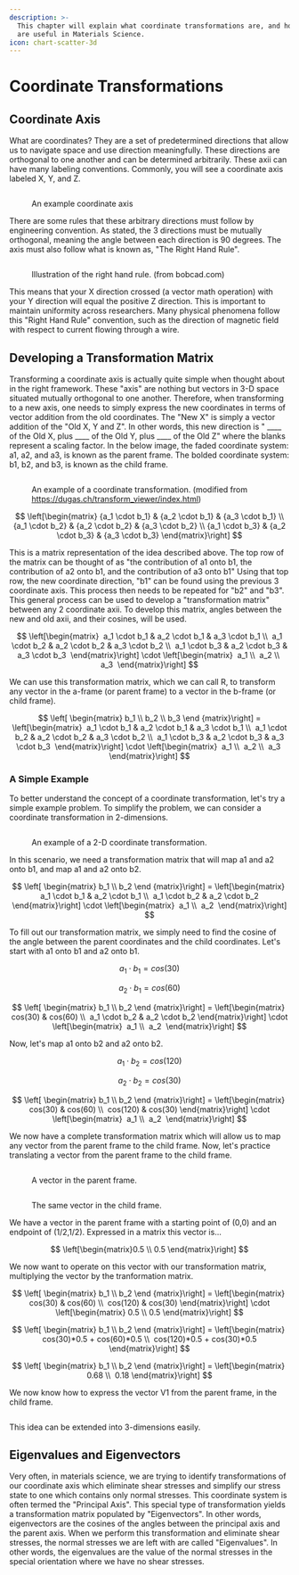 ```yaml
---
description: >-
  This chapter will explain what coordinate transformations are, and how they
  are useful in Materials Science.
icon: chart-scatter-3d
---
```


# Coordinate Transformations

## Coordinate Axis

What are coordinates? They are a set of predetermined directions that allow us to navigate space and use direction meaningfully. These directions are orthogonal to one another and can be determined arbitrarily. These axii can have many labeling conventions. Commonly, you will see a coordinate axis labeled X, Y, and Z.&#x20;

<figure><img src="https://d138zd1ktt9iqe.cloudfront.net/media/seo_landing_files/sagar-a-cartesian-coordinate-07-1604485189.png" alt=""><figcaption><p>An example coordinate axis</p></figcaption></figure>

There are some rules that these arbitrary directions must follow by engineering convention. As stated, the 3 directions must be mutually orthogonal, meaning the angle between each direction is 90 degrees. The axis must also follow what is known as, "The Right Hand Rule".&#x20;

<figure><img src="https://bobcad.com/wp-content/uploads/2019/05/image-1-right-hand-rule.png" alt=""><figcaption><p>Illustration of the right hand rule. (from bobcad.com)</p></figcaption></figure>

This means that your X direction crossed (a vector math operation) with your Y direction will equal the positive Z direction. This is important to maintain uniformity across researchers. Many physical phenomena follow this "Right Hand Rule" convention, such as the direction of magnetic field with respect to current flowing through a wire.&#x20;

## Developing a Transformation Matrix

Transforming a coordinate axis is actually quite simple when thought about in the right framework. These "axis" are nothing but vectors in 3-D space situated mutually orthogonal to one another. Therefore, when transforming to a new axis, one needs to simply express the new coordinates in terms of vector addition from the old coordinates. The "New X" is simply a vector addition of the "Old X, Y and Z". In other words, this new direction is " \_\_\_\_ of the Old X, plus \_\_\_\_ of the Old Y, plus \_\_\_\_ of the Old Z" where the blanks represent a scaling factor. In the below image, the faded coordinate system: a1, a2, and a3, is known as the parent frame. The bolded coordinate system: b1, b2, and b3, is known as the child frame.

<figure><img src=".gitbook/assets/image (1).png" alt=""><figcaption><p>An example of a coordinate transformation. (modified from <a href="https://dugas.ch/transform_viewer/index.html">https://dugas.ch/transform_viewer/index.html</a>)</p></figcaption></figure>

$$
\left[\begin{matrix} {a_1 \cdot b_1} & {a_2 \cdot b_1} & {a_3 \cdot b_1} \\ {a_1 \cdot b_2} & {a_2 \cdot b_2} & {a_3 \cdot b_2} \\ {a_1 \cdot b_3} & {a_2 \cdot b_3} & {a_3 \cdot b_3} \end{matrix}\right]
$$

This is a matrix representation of the idea described above. The top row of the matrix can be thought of as "the contribution of a1 onto b1, the contribution of a2 onto b1, and the contribution of a3 onto b1" Using that top row, the new coordinate direction, "b1" can be found using the previous 3 coordinate axis. This process then needs to be repeated for "b2" and "b3". This general process can be used to develop a "transformation matrix" between any 2 coordinate axii. To develop this matrix, angles between the new and old axii, and their cosines, will be used.&#x20;

$$
\left[\begin{matrix} 
a_1 \cdot b_1 & a_2 \cdot b_1 & a_3 \cdot b_1 \\ 
a_1 \cdot b_2 & a_2 \cdot b_2 & a_3 \cdot b_2 \\ 
a_1 \cdot b_3 & a_2 \cdot b_3 & a_3 \cdot b_3 
\end{matrix}\right]
\cdot
\left[\begin{matrix} 
a_1 \\ 
a_2 \\ 
a_3 
\end{matrix}\right]
$$



We can use this transformation matrix, which we can call R, to transform any vector in the a-frame (or parent frame) to a vector in the b-frame (or child frame).

$$
\left[ \begin{matrix} b_1 \\ b_2 \\ b_3 \end {matrix}\right] = \left[\begin{matrix} 
a_1 \cdot b_1 & a_2 \cdot b_1 & a_3 \cdot b_1 \\ 
a_1 \cdot b_2 & a_2 \cdot b_2 & a_3 \cdot b_2 \\ 
a_1 \cdot b_3 & a_2 \cdot b_3 & a_3 \cdot b_3 
\end{matrix}\right]
\cdot
\left[\begin{matrix} 
a_1 \\ 
a_2 \\ 
a_3 
\end{matrix}\right]
$$

### A Simple Example

To better understand the concept of a coordinate transformation, let's try a simple example problem. To simplify the problem, we can consider a coordinate transformation in 2-dimensions.&#x20;

<figure><img src=".gitbook/assets/image (2).png" alt=""><figcaption><p>An example of a 2-D coordinate transformation.</p></figcaption></figure>

In this scenario, we need a transformation matrix that will map a1 and a2 onto b1, and map a1 and a2 onto b2.&#x20;

$$
\left[ \begin{matrix} b_1 \\ b_2 \end {matrix}\right] = \left[\begin{matrix} 
a_1 \cdot b_1 & a_2 \cdot b_1 \\ 
a_1 \cdot b_2 & a_2 \cdot b_2 \end{matrix}\right]
\cdot
\left[\begin{matrix} 
a_1 \\ 
a_2 
\end{matrix}\right]
$$

To fill out our transformation matrix, we simply need to find the cosine of the angle between the parent coordinates and the child coordinates. Let's start with a1 onto b1 and a2 onto b1.

$$
a_1 \cdot b_1 = cos(30)
$$

$$
a_2 \cdot b_1 = cos(60)
$$

$$
\left[ \begin{matrix} b_1 \\ b_2 \end {matrix}\right] = \left[\begin{matrix} 
cos(30) & cos(60) \\ 
a_1 \cdot b_2 & a_2 \cdot b_2 \end{matrix}\right]
\cdot
\left[\begin{matrix} 
a_1 \\ 
a_2 
\end{matrix}\right]
$$

Now, let's map a1 onto b2 and a2 onto b2.

$$
a_1 \cdot b_2 = cos(120)
$$

$$
a_2 \cdot b_2 = cos(30)
$$

$$
\left[ \begin{matrix} b_1 \\ b_2 \end {matrix}\right] = \left[\begin{matrix} 
cos(30) & cos(60) \\ 
cos(120) & cos(30) \end{matrix}\right]
\cdot
\left[\begin{matrix} 
a_1 \\ 
a_2 
\end{matrix}\right]
$$

We now have a complete transformation matrix which will allow us to map any vector from the parent frame to the child frame. Now, let's practice translating a vector from the parent frame to the child frame.

<figure><img src=".gitbook/assets/image (6).png" alt=""><figcaption><p>A vector in the parent frame.</p></figcaption></figure>

<figure><img src=".gitbook/assets/image (4).png" alt=""><figcaption><p>The same vector in the child frame.</p></figcaption></figure>

We have a vector in the parent frame with a starting point of (0,0) and an endpoint of (1/2,1/2). Expressed in a matrix this vector is...

$$
\left[\begin{matrix}0.5 \\ 0.5 \end{matrix}\right]
$$

We now want to operate on this vector with our transformation matrix, multiplying the vector by the tranformation matrix.

$$
\left[ \begin{matrix} b_1 \\ b_2 \end {matrix}\right] = \left[\begin{matrix} 
cos(30) & cos(60) \\ 
cos(120) & cos(30) \end{matrix}\right]
\cdot
\left[\begin{matrix} 0.5 \\ 0.5 \end{matrix}\right]
$$

$$
\left[ \begin{matrix} b_1 \\ b_2 \end {matrix}\right] = \left[\begin{matrix} 
cos(30)*0.5 + cos(60)*0.5 \\ 
cos(120)*0.5 + cos(30)*0.5 \end{matrix}\right]
$$

$$
\left[ \begin{matrix} b_1 \\ b_2 \end {matrix}\right] = \left[\begin{matrix} 
0.68 \\ 
0.18 \end{matrix}\right]
$$

We now know how to express the vector V1 from the parent frame, in the child frame.

<figure><img src=".gitbook/assets/image (5).png" alt=""><figcaption></figcaption></figure>

This idea can be extended into 3-dimensions easily.





## Eigenvalues and Eigenvectors

Very often, in materials science, we are trying to identify transformations of our coordinate axis which eliminate shear stresses and simplify our stress state to one which contains only normal stresses. This coordinate system is often termed the "Principal Axis". This special type of transformation yields a transformation matrix populated by "Eigenvectors". In other words, eigenvectors are the cosines of the angles between the principal axis and the parent axis. When we perform this transformation and eliminate shear stresses, the normal stresses we are left with are called "Eigenvalues". In other words, the eigenvalues are the value of the normal stresses in the special orientation where we have no shear stresses.&#x20;

###

